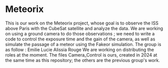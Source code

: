 # Meteorix

This is our work on the Meteorix project, whose goal is to observe the ISS above Paris with the CubeSat satellite and analyze the data. We are working on using a ground camera to do those observations ; we need to write a code to control the exposure time and the gain of the camera, as well as simulate the passage of a meteor using the Fakeor simulation.
The group is as follow : 
   Emilie 
   Lucie
   Alissia
   Rouge
We are working on distributing the roles at the moment. 
The files Camera_Control is ours, created in 2024 at the same time as this repository; the others are the previous group's work.
